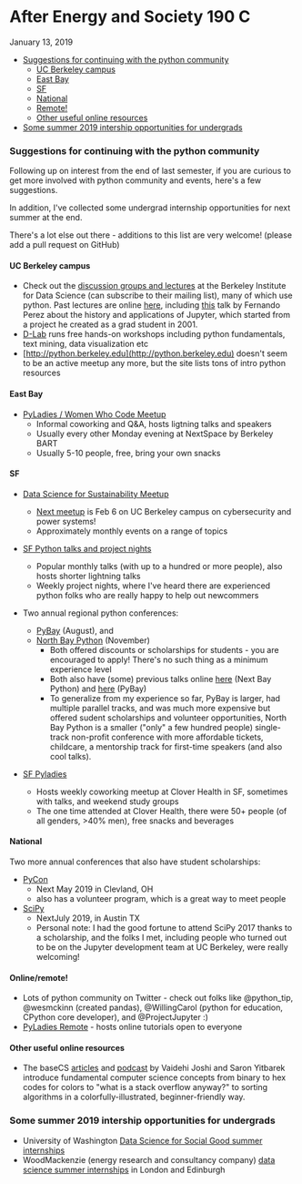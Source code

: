 After Energy and Society 190 C
================
January 13, 2019

-   [Suggestions for continuing with the python community](#suggestions-for-continuing-with-the-python-community)
    -   [UC Berkeley campus](#uc-berkeley-campus)
    -   [East Bay](#east-bay)
    -   [SF](#sf)
    -   [National](#national)
    -   [Remote!](#remote)
    -   [Other useful online resources](#other-useful-online-resources)
-   [Some summer 2019 intership opportunities for undergrads](#some-summer-2019-intership-opportunities-for-undergrads)

### Suggestions for continuing with the python community

Following up on interest from the end of last semester, if you are curious to get more involved with python community and events, here's a few suggestions.

In addition, I've collected some undergrad internship opportunities for next summer at the end.

There's a lot else out there - additions to this list are very welcome! (please add a pull request on GitHub)

#### UC Berkeley campus

-   Check out the [discussion groups and lectures](https://bids.berkeley.edu/events) at the Berkeley Institute for Data Science (can subscribe to their mailing list), many of which use python. Past lectures are online [here](https://bids.berkeley.edu/resources/videos), including [this](https://bids.berkeley.edu/resources/videos/project-jupyter-architecture-and-evolution-open-platform-modern-data-science) talk by Fernando Perez about the history and applications of Jupyter, which started from a project he created as a grad student in 2001.
-   [D-Lab](http://dlab.berkeley.edu/) runs free hands-on workshops including python fundamentals, text mining, data visualization etc
-   [http://python.berkeley.edu](http://python.berkeley.edu) doesn't seem to be an active meetup any more, but the site lists tons of intro python resources

#### East Bay

-   [PyLadies / Women Who Code Meetup](https://www.meetup.com/Oakland-PyLadies/)
    -   Informal coworking and Q&A, hosts ligtning talks and speakers
    -   Usually every other Monday evening at NextSpace by Berkeley BART
    -   Usually 5-10 people, free, bring your own snacks

#### SF

-   [Data Science for Sustainability Meetup](https://www.meetup.com/Data-Science-for-Sustainability/)
    -   [Next meetup](https://www.meetup.com/Data-Science-for-Sustainability/events/256415034/) is Feb 6 on UC Berkeley campus on cybersecurity and power systems!
    -   Approximately monthly events on a range of topics
    
-   [SF Python talks and project nights](https://www.meetup.com/sfpython/)
    -   Popular monthly talks (with up to a hundred or more people), also hosts shorter lightning talks
    -   Weekly project nights, where I've heard there are experienced python folks who are really happy to help out newcommers
    
-   Two annual regional python conferences: 
    - [PyBay](https://pybay.com/) (August), and 
    - [North Bay Python](https://2018.northbaypython.org/) (November)
        -   Both offered discounts or scholarships for students - you are encouraged to apply! There's no such thing as a minimum experience level
        -   Both also have (some) previous talks online [here](https://www.youtube.com/channel/UCLc1vUexbRTlRBJcUG9U6ug) (Next Bay Python) and [here](https://www.youtube.com/channel/UC51aOZF5nnderbuar5D5ifw) (PyBay)
        -   To generalize from my experience so far, PyBay is larger, had multiple parallel tracks, and was much more expensive but offered sudent scholarships and volunteer opportunities, North Bay Python is a smaller ("only" a few hundred people) single-track non-profit conference with more affordable tickets, childcare, a mentorship track for first-time speakers (and also cool talks).

-   [SF Pyladies](https://www.meetup.com/PyLadiesSF/events/)
    -   Hosts weekly coworking meetup at Clover Health in SF, sometimes with talks, and weekend study groups
    -   The one time attended at Clover Health, there were 50+ people (of all genders, &gt;40% men), free snacks and beverages

#### National

Two more annual conferences that also have student scholarships:

-   [PyCon](https://us.pycon.org/2019/)
    -   Next May 2019 in Clevland, OH
    -   also has a volunteer program, which is a great way to meet people
-   [SciPy](https://www.scipy2019.scipy.org/)
    -   NextJuly 2019, in Austin TX
    -   Personal note: I had the good fortune to attend SciPy 2017 thanks to a scholarship, and the folks I met, including people who turned out to be on the Jupyter development team at UC Berkeley, were really welcoming!

#### Online/remote!

- Lots of python community on Twitter - check out folks like @python_tip, @wesmckinn (created pandas), @WillingCarol (python for education, CPython core developer), and @ProjectJupyter :)  
- [PyLadies Remote](https://remote.pyladies.com/index.html) - hosts online tutorials open to everyone

#### Other useful online resources

-   The baseCS [articles](https://medium.com/basecs) and [podcast](https://www.codenewbie.org/basecs) by Vaidehi Joshi and Saron Yitbarek introduce fundamental computer science concepts from binary to hex codes for colors to "what is a stack overflow anyway?" to sorting algorithms in a colorfully-illustrated, beginner-friendly way.

### Some summer 2019 intership opportunities for undergrads

-   University of Washington [Data Science for Social Good summer internships](https://escience.washington.edu/dssg/)
-   WoodMackenzie (energy research and consultancy company)  [data science summer internships](https://globaljobs.verisk.com/viewjob.html?erjob=29412) in London and Edinburgh
